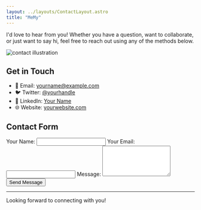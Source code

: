 ```yaml
---
layout: ../layouts/ContactLayout.astro
title: "MeMy"
---
```


I'd love to hear from you! Whether you have a question, want to collaborate, or just want to say hi, feel free to reach out using any of the methods below.

<div class="my-6">
  <img src="/assets/contact.svg" class="sm:w-1/2 mx-auto" alt="contact illustration">
</div>

## Get in Touch

- 📧 Email: [yourname@example.com](mailto:yourname@example.com)
- 🐦 Twitter: [@yourhandle](https://twitter.com/yourhandle)
- 💼 LinkedIn: [Your Name](https://linkedin.com/in/yourname)
- 🌐 Website: [yourwebsite.com](https://yourwebsite.com)

## Contact Form

<form 
  action="https://api.web3forms.com/submit" 
  method="POST" 
  class="flex flex-col gap-4 max-w-full mx-auto text-white"
>
  <!-- Replace with your actual Web3Forms access key -->
  <input type="hidden" name="access_key" value="YOUR_ACCESS_KEY_HERE">

  <label class="flex flex-col">
    Your Name:
    <input type="text" name="name" class="border p-2 rounded w-full" required>
  </label>

  <label class="flex flex-col">
    Your Email:
    <input type="email" name="email" class="border p-2 rounded w-full" required>
  </label>

  <label class="flex flex-col">
    Message:
    <textarea name="message" rows="5" class="border p-2 rounded w-full" required></textarea>
  </label>

  <!-- Optional: redirect after submit -->
  <input type="hidden" name="redirect" value="https://yourwebsite.com/thank-you">

  <button type="submit" class="px-4 py-2 rounded bg-blue-600 text-white hover:bg-blue-700">
    Send Message
  </button>
</form>

---

Looking forward to connecting with you!
